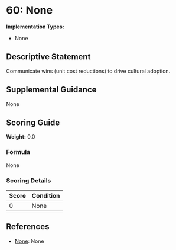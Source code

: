 # 60: None

**Implementation Types:**
- None

## Descriptive Statement

Communicate wins (unit cost reductions) to drive cultural adoption.

## Supplemental Guidance

None

## Scoring Guide

**Weight:** 0.0

### Formula

None

### Scoring Details

| Score | Condition |
| ----- | --------- |
| 0 | None |

## References

- [None](None): None

